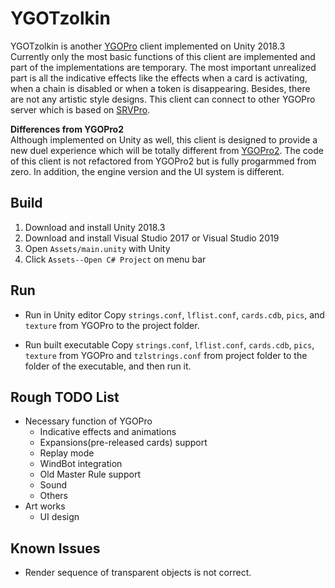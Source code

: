 # YGOTzolkin

YGOTzolkin is another [YGOPro](https://github.com/Fluorohydride/ygopro) client implemented on Unity 2018.3  
Currently only the most basic functions of this client are implemented and part of the implementations are temporary. The most important unrealized part is all the indicative effects like the effects when a card is activating, when a chain is disabled or when a token is disappearing. Besides, there are not any artistic style designs. This client can connect to other YGOPro server which is based on [SRVPro](https://github.com/moecube/srvpro).  

__Differences from YGOPro2__  
Although implemented on Unity as well, this client is designed to provide a new duel experience which will be totally different from [YGOPro2](https://github.com/lllyasviel/YGOProUnity_V2). The code of this client is not refactored from YGOPro2 but is fully progarmmed from zero. In addition, the engine version and the UI system is different.  

## Build

1. Download and install Unity 2018.3
2. Download and install Visual Studio 2017 or Visual Studio 2019
3. Open ```Assets/main.unity``` with Unity
4. Click ```Assets--Open C# Project``` on menu bar

## Run

* Run in Unity editor
Copy ```strings.conf```, ```lflist.conf```, ```cards.cdb```, ```pics```, and ```texture``` from YGOPro to the project folder.

* Run built executable
Copy ```strings.conf```, ```lflist.conf```, ```cards.cdb```, ```pics```, ```texture``` from YGOPro and ```tzlstrings.conf``` from project folder to the folder of the executable, and then run it.

## Rough TODO List

* Necessary function of YGOPro
  * Indicative effects and animations
  * Expansions(pre-released cards) support
  * Replay mode
  * WindBot integration
  * Old Master Rule support
  * Sound
  * Others
* Art works
  * UI design

## Known Issues

* Render sequence of transparent objects is not correct.
